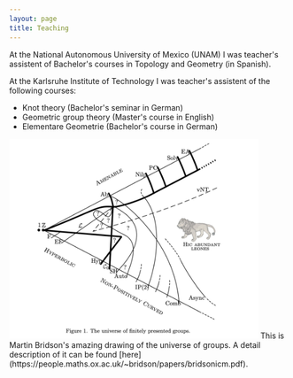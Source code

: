```yaml
---
layout: page
title: Teaching
---
```


At the National Autonomous University of Mexico (UNAM) I was teacher's assistent of Bachelor's courses in Topology and Geometry (in Spanish).

At the Karlsruhe Institute of Technology I was teacher's assistent of the following courses:
* Knot theory (Bachelor's seminar in German)
* Geometric group theory (Master's course in English)
* Elementare Geometrie (Bachelor's course in German)




<img src="universe.jpg" width="450">
This is Martin Bridson's amazing drawing of the universe of groups. A detail description of it can be found [here](https://people.maths.ox.ac.uk/~bridson/papers/bridsonicm.pdf).
